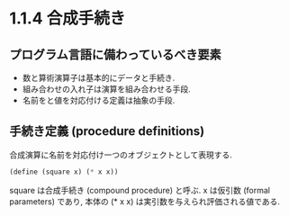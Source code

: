 # 1.1.4 合成手続き

## プログラム言語に備わっているべき要素

* 数と算術演算子は基本的にデータと手続き.
* 組み合わせの入れ子は演算を組み合わせる手段.
* 名前をと値を対応付ける定義は抽象の手段.

## 手続き定義 (procedure definitions)

合成演算に名前を対応付け一つのオブジェクトとして表現する.

```scheme
(define (square x) (* x x))
```

square は合成手続き (compound procedure) と呼ぶ. 
x は仮引数 (formal parameters) であり, 本体の (* x x) は実引数を与えられ評価される値である.
